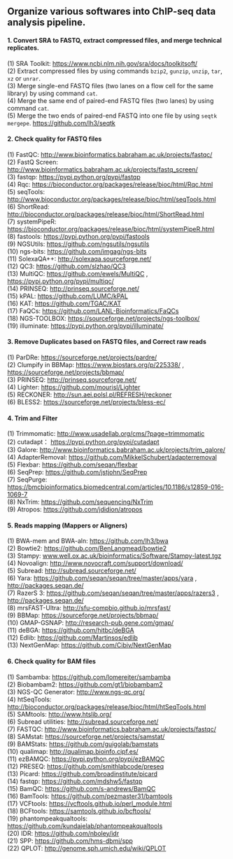 ## Organize various softwares into ChIP-seq data analysis pipeline.
                       
                                    
#### 1. Convert SRA to FASTQ, extract compressed files, and merge technical replicates.                    
(1)  SRA Toolkit: https://www.ncbi.nlm.nih.gov/sra/docs/toolkitsoft/                     
(2)  Extract compressed files by using commands `bzip2`, `gunzip`, `unzip`, `tar`, `xz` or `unrar`.                   
(3)  Merge single-end FASTQ files (two lanes on a flow cell for the same library) by using command `cat`.    
(4)  Merge the same end of paired-end FASTQ files (two lanes) by using command `cat`.  
(5)  Merge the two ends of paired-end FASTQ into one file by using `seqtk mergepe`.   https://github.com/lh3/seqtk                        
                                                                                          
#### 2. Check quality for FASTQ files       
(1)  FastQC: http://www.bioinformatics.babraham.ac.uk/projects/fastqc/                          
(2)  FastQ Screen: http://www.bioinformatics.babraham.ac.uk/projects/fastq_screen/                            
(3)  fastqp: https://pypi.python.org/pypi/fastqp                                                
(4)  Rqc: https://bioconductor.org/packages/release/bioc/html/Rqc.html                                         
(5)  seqTools: http://www.bioconductor.org/packages/release/bioc/html/seqTools.html                       
(6)  ShortRead: http://bioconductor.org/packages/release/bioc/html/ShortRead.html  
(7)  systemPipeR: https://bioconductor.org/packages/release/bioc/html/systemPipeR.html                                        
(8)  fastools: https://pypi.python.org/pypi/fastools                          
(9)  NGSUtils: https://github.com/ngsutils/ngsutils                               
(10) ngs-bits: https://github.com/imgag/ngs-bits                       
(11) SolexaQA++: http://solexaqa.sourceforge.net/                                         
(12) QC3: https://github.com/slzhao/QC3     
(13) MultiQC: https://github.com/ewels/MultiQC  ,  https://pypi.python.org/pypi/multiqc/         
(14) PRINSEQ: http://prinseq.sourceforge.net/   
(15) kPAL: https://github.com/LUMC/kPAL                
(16) KAT: https://github.com/TGAC/KAT           
(17) FaQCs: https://github.com/LANL-Bioinformatics/FaQCs                
(18) NGS-TOOLBOX: https://sourceforge.net/projects/ngs-toolbox/                
(19) illuminate: https://pypi.python.org/pypi/illuminate/                    
                                                              
#### 3. Remove Duplicates based on FASTQ files, and Correct raw reads
(1)  ParDRe: https://sourceforge.net/projects/pardre/   
(2)  Clumpify in BBMap: https://www.biostars.org/p/225338/ , https://sourceforge.net/projects/bbmap/   
(3)  PRINSEQ: http://prinseq.sourceforge.net/          
(4)  Lighter: https://github.com/mourisl/Lighter  
(5)  RECKONER: http://sun.aei.polsl.pl/REFRESH/reckoner   
(6)  BLESS2: https://sourceforge.net/projects/bless-ec/  

#### 4. Trim and Filter
(1)  Trimmomatic: http://www.usadellab.org/cms/?page=trimmomatic     
(2)  cutadapt： https://pypi.python.org/pypi/cutadapt     
(3)  Galore: http://www.bioinformatics.babraham.ac.uk/projects/trim_galore/         
(4)  AdapterRemoval:  https://github.com/MikkelSchubert/adapterremoval              
(5)  Flexbar: https://github.com/seqan/flexbar                   
(6)  SeqPrep: https://github.com/jstjohn/SeqPrep                     
(7)  SeqPurge: https://bmcbioinformatics.biomedcentral.com/articles/10.1186/s12859-016-1069-7       
(8)  NxTrim: https://github.com/sequencing/NxTrim   
(9)  Atropos: https://github.com/jdidion/atropos    
                       
                   
#### 5. Reads mapping (Mappers or Aligners)
(1)  BWA-mem and BWA-aln:    https://github.com/lh3/bwa           
(2)  Bowtie2:      https://github.com/BenLangmead/bowtie2      
(3)  Stampy:   www.well.ox.ac.uk/bioinformatics/Software/Stampy-latest.tgz      
(4)  Novoalign: http://www.novocraft.com/support/download/     
(5)  Subread: http://subread.sourceforge.net/        
(6)  Yara: https://github.com/seqan/seqan/tree/master/apps/yara , http://packages.seqan.de/                    
(7)  RazerS 3: https://github.com/seqan/seqan/tree/master/apps/razers3  ,  http://packages.seqan.de/                  
(8)  mrsFAST-Ultra:  http://sfu-compbio.github.io/mrsfast/          
(9)  BBMap: https://sourceforge.net/projects/bbmap/                
(10) GMAP-GSNAP: http://research-pub.gene.com/gmap/                     
(11) deBGA:  https://github.com/hitbc/deBGA       
(12) Edlib: https://github.com/Martinsos/edlib                           
(13) NextGenMap: https://github.com/Cibiv/NextGenMap     
                      
#### 6. Check quality for BAM files
(1)  Sambamba:  https://github.com/lomereiter/sambamba   
(2)  Biobambam2: https://github.com/gt1/biobambam2  
(3)  NGS-QC Generator: http://www.ngs-qc.org/                                                 
(4)  htSeqTools: http://bioconductor.org/packages/release/bioc/html/htSeqTools.html                  
(5)  SAMtools:  http://www.htslib.org/                                      
(6)  Subread utilities: http://subread.sourceforge.net/                            
(7)  FASTQC: http://www.bioinformatics.babraham.ac.uk/projects/fastqc/                             
(8)  SAMstat: https://sourceforge.net/projects/samstat/                               
(9)  BAMStats: https://github.com/guigolab/bamstats                                         
(10) qualimap: http://qualimap.bioinfo.cipf.es/                                              
(11) ezBAMQC: https://pypi.python.org/pypi/ezBAMQC                                           
(12) PRESEQ: https://github.com/smithlabcode/preseq                                           
(13) Picard:  https://github.com/broadinstitute/picard                                       
(14) fastqp: https://github.com/mdshw5/fastqp                         
(15) BamQC: https://github.com/s-andrews/BamQC               
(16) BamTools: https://github.com/pezmaster31/bamtools                      
(17) VCFtools: https://vcftools.github.io/perl_module.html             
(18) BCFtools: https://samtools.github.io/bcftools/                 
(19) phantompeakqualtools: https://github.com/kundajelab/phantompeakqualtools               
(20) IDR: https://github.com/nboley/idr               
(21) SPP: https://github.com/hms-dbmi/spp       
(22) QPLOT: http://genome.sph.umich.edu/wiki/QPLOT             
                  
                  


